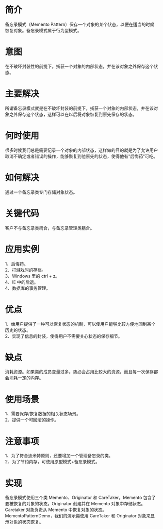 # 简介
备忘录模式（Memento Pattern）保存一个对象的某个状态，以便在适当的时候恢复对象。备忘录模式属于行为型模式。
# 意图
在不破坏封装性的前提下，捕获一个对象的内部状态，并在该对象之外保存这个状态。
# 主要解决
所谓备忘录模式就是在不破坏封装的前提下，捕获一个对象的内部状态，并在该对象之外保存这个状态，这样可以在以后将对象恢复到原先保存的状态。
# 何时使用
很多时候我们总是需要记录一个对象的内部状态，这样做的目的就是为了允许用户取消不确定或者错误的操作，能够恢复到他原先的状态，使得他有"后悔药"可吃。
# 如何解决
通过一个备忘录类专门存储对象状态。
# 关键代码
客户不与备忘录类耦合，与备忘录管理类耦合。
# 应用实例
1、后悔药。 <br>
2、打游戏时的存档。 <br>
3、Windows 里的 ctrl + z。 <br>
4、IE 中的后退。 <br>
4、数据库的事务管理。<br>
# 优点 
1、给用户提供了一种可以恢复状态的机制，可以使用户能够比较方便地回到某个历史的状态。 <br>
2、实现了信息的封装，使得用户不需要关心状态的保存细节。<br>
# 缺点
消耗资源。如果类的成员变量过多，势必会占用比较大的资源，而且每一次保存都会消耗一定的内存。
# 使用场景
1、需要保存/恢复数据的相关状态场景。 <br>
2、提供一个可回滚的操作。<br>
# 注意事项 
1、为了符合迪米特原则，还要增加一个管理备忘录的类。 <br>
2、为了节约内存，可使用原型模式+备忘录模式。<br>
# 实现
备忘录模式使用三个类 Memento、Originator 和 CareTaker。Memento 包含了要被恢复的对象的状态。Originator 创建并在 Memento 对象中存储状态。Caretaker 对象负责从 Memento 中恢复对象的状态。<br>
MementoPatternDemo，我们的演示类使用 CareTaker 和 Originator 对象来显示对象的状态恢复。
